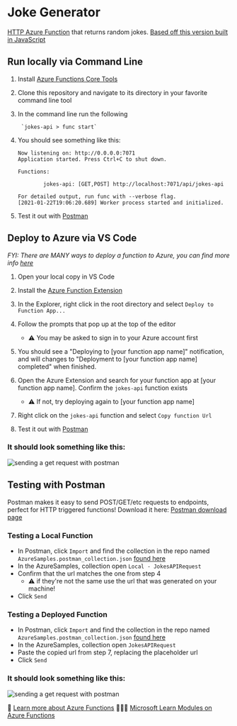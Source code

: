# Joke Generator

[HTTP Azure Function](https://docs.microsoft.com/en-us/azure/azure-functions/functions-bindings-http-webhook?&WT.mc_id=academic-0000-jasmineg) that returns random jokes. [Based off this version built in JavaScript](https://github.com/alexweininger/joke-api)

## Run locally via Command Line

1. Install  [Azure Functions Core Tools](https://docs.microsoft.com/en-us/azure/azure-functions/functions-run-local?tabs=windows%2Ccsharp%2Cbash#install-the-azure-functions-core-tools)

2. Clone this repository and navigate to its directory in your favorite command line tool

3. In the command line run the following

        `jokes-api > func start`

4. You should see something like this:

    ```
    Now listening on: http://0.0.0.0:7071
    Application started. Press Ctrl+C to shut down.

    Functions:

            jokes-api: [GET,POST] http://localhost:7071/api/jokes-api

    For detailed output, run func with --verbose flag.
    [2021-01-22T19:06:20.689] Worker process started and initialized.
    ```

5. Test it out with [Postman](#testing-a-local-function)

## Deploy to Azure via VS Code

_FYI: There are MANY ways to deploy a function to Azure, you can find more info [here](https://docs.microsoft.com/en-us/azure/azure-functions/functions-deployment-technologies#deployment-methods)_

1. Open your local copy in VS Code

2. Install the [Azure Function Extension](https://marketplace.visualstudio.com/items?itemName=ms-azuretools.vscode-azurefunctions)

2. In the Explorer, right click in the root directory and select `Deploy to Function App...`

3. Follow the prompts that pop up at the top of the editor 
    - ⚠ You may be asked to sign in to your Azure account first

4. You should see a "Deploying to [your function app name]" notification, and will changes to "Deployment to [your function app name] completed" when finished.

5. Open the Azure Extension and search for your function app at [your function app name]. Confirm the `jokes-api` function exists
    - ⚠ If not, try deploying again to [your function app name]

6. Right click on the `jokes-api` function and select `Copy function Url`

7. Test it out with [Postman](#testing-a-deployed-function)


### It should look something like this:

![sending a get request with postman](jokes-api-vsc.png)

## Testing with Postman

Postman makes it easy to send POST/GET/etc requests to endpoints, perfect for HTTP triggered functions! Download it here: [Postman download page](https://www.postman.com/downloads/)

### Testing a Local Function
- In Postman, click `Import` and find the collection in the repo named `AzureSamples.postman_collection.json` [found here](AzureSamples.postman_collection.json)
- In the AzureSamples, collection open `Local - JokesAPIRequest`
- Confirm that the url matches the one from step 4
    - ⚠ if they're not the same use the url that was generated on your machine!
- Click `Send`

### Testing a Deployed Function

- In Postman, click `Import` and find the collection in the repo named `AzureSamples.postman_collection.json` [found here](AzureSamples.postman_collection.json)
- In the AzureSamples, collection open `JokesAPIRequest`
- Paste the copied url from step 7, replacing the placeholder url
- Click `Send`


### It should look something like this:

![sending a get request with postman](postman-request.png)


📖 [Learn more about Azure Functions](https://docs.microsoft.com/en-us/azure/azure-functions/functions-overview?WT.mc_id=academic-0000-jasmineg)
👩🏿‍🏫 [Microsoft Learn Modules on Azure Functions](https://docs.microsoft.com/en-us/learn/browse/?terms=azure%20functions&WT.mc_id=academic-0000-jasmineg)